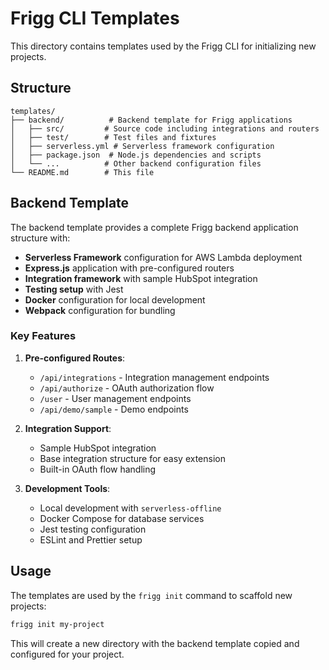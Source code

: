 # Frigg CLI Templates

This directory contains templates used by the Frigg CLI for initializing new projects.

## Structure

```
templates/
├── backend/          # Backend template for Frigg applications
│   ├── src/         # Source code including integrations and routers
│   ├── test/        # Test files and fixtures
│   ├── serverless.yml # Serverless framework configuration
│   ├── package.json  # Node.js dependencies and scripts
│   └── ...          # Other backend configuration files
└── README.md        # This file
```

## Backend Template

The backend template provides a complete Frigg backend application structure with:

- **Serverless Framework** configuration for AWS Lambda deployment
- **Express.js** application with pre-configured routers
- **Integration framework** with sample HubSpot integration
- **Testing setup** with Jest
- **Docker** configuration for local development
- **Webpack** configuration for bundling

### Key Features

1. **Pre-configured Routes**:
   - `/api/integrations` - Integration management endpoints
   - `/api/authorize` - OAuth authorization flow
   - `/user` - User management endpoints
   - `/api/demo/sample` - Demo endpoints

2. **Integration Support**:
   - Sample HubSpot integration
   - Base integration structure for easy extension
   - Built-in OAuth flow handling

3. **Development Tools**:
   - Local development with `serverless-offline`
   - Docker Compose for database services
   - Jest testing configuration
   - ESLint and Prettier setup

## Usage

The templates are used by the `frigg init` command to scaffold new projects:

```bash
frigg init my-project
```

This will create a new directory with the backend template copied and configured for your project.